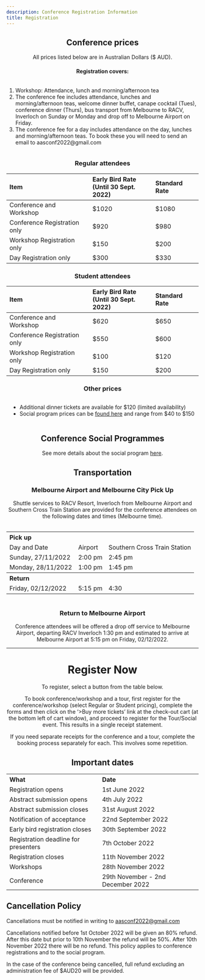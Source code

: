 ```yaml
---
description: Conference Registration Information
title: Registration
---
```


<div class="container" style="text-align:center">
<h2>Conference prices</h2>
All prices listed below are in Australian Dollars ($ AUD).


<h4>Registration covers:</h4>
<div style="text-align:left; display: inline-block;">
<ol>
<li>Workshop:  Attendance, lunch and morning/afternoon tea</li>
<li>The conference fee includes attendance, lunches and morning/afternoon teas, welcome dinner buffet, canape cocktail (Tues), conference dinner (Thurs), bus transport from Melbourne to RACV, Inverloch on Sunday or Monday and drop off to Melbourne Airport on Friday.</li>
<li>The conference fee for a day includes attendance on the day, lunches and morning/afternoon teas.  To book these you will need to send an email to aasconf2022@gmail.com</li>
</ol>
</div>

<h3>Regular attendees</h3>
<table style="margin:auto;text-align:left;">
<thead>
  <tr>
    <th>Item</th>
    <th>Early Bird Rate<br>(Until 30 Sept. 2022)</th>
    <th>Standard Rate</th>
  </tr>
</thead>
<tbody>
  <tr>
    <td>Conference and Workshop<br></td>
    <td>$1020</td>
    <td>$1080</td>
  </tr>
  <tr>
    <td>Conference Registration only</td>
    <td>$920</td>
    <td>$980</td>
  </tr>
  <tr>
    <td>Workshop Registration only</td>
    <td>$150</td>
    <td>$200</td>
  </tr>
  <tr>
    <td>Day Registration only</td>
    <td>$300</td>
    <td>$330</td>
  </tr>
</tbody>
</table>


<h3>Student attendees</h3>
<table style="margin:auto;text-align:left;">
<thead>
  <tr>
    <th>Item</th>
    <th>Early Bird Rate<br>(Until 30 Sept. 2022)</th>
    <th>Standard Rate</th>
  </tr>
</thead>
<tbody>
  <tr>
    <td>Conference and Workshop<br></td>
    <td>$620</td>
    <td>$650</td>
  </tr>
  <tr>
    <td>Conference Registration only</td>
    <td>$550</td>
    <td>$600</td>
  </tr>
  <tr>
    <td>Workshop Registration only</td>
    <td>$100</td>
    <td>$120</td>
  </tr>
  <tr>
    <td>Day Registration only</td>
    <td>$150</td>
    <td>$200</td>
  </tr>
</tbody>
</table>

<h3>Other prices</h3>
<div style="text-align:left; display: inline-block;">
<ul>
<li>Additional dinner tickets are available for $120 (limited availability)</li>
<li>Social program prices can be <a href="/social/#tour-combinations">found here</a> and range from $40 to $150</li>
</ul>
</div>

<h2>Conference Social Programmes</h2>

See more details about the social program <a href="/social/#tour-combinations">here</a>.

<h2>Transportation</h2>
<h3>Melbourne Airport and Melbourne City Pick Up </h3>
Shuttle services to RACV Resort, Inverloch from Melbourne Airport and Southern Cross Train Station are provided for the conference attendees on the following dates and times (Melbourne time).

<br>

<table>
<table style="margin:auto;text-align:left;">

<tbody>
  <tr>
    <th colspan="3">Pick up</th>
  </tr>
  <tr>
    <td>Day and Date </td>
    <td>Airport</td>
    <td>Southern Cross Train Station</td>
  </tr>
  <tr>
    <td> Sunday, 27/11/2022</td>
    <td>2:00 pm</td>
    <td>2:45 pm</td>
  </tr>
  <tr>
    <td>Monday, 28/11/2022</td>
    <td>1:00 pm</td>
    <td>1:45 pm</td>
  </tr>
  <tr>
    <th colspan="3">Return</th>
  </tr>
  <tr>
    <td>Friday, 02/12/2022</td>
    <td>5:15 pm</td>
    <td>4:30</td>
  </tr>
</tbody>
</table>

<br>


<h3>Return to Melbourne Airport </h3>
Conference attendees will be offered a drop off service to Melbourne Airport, departing RACV Inverloch 1:30 pm and estimated to arrive at Melbourne Airport at 5:15 pm on Friday, 02/12/2022. 


<hr>

# Register Now

To register, select a button from the table below.

To book conference/workshop and a tour, first register for the conference/workshop (select Regular or Student pricing), complete the forms and then click on the ‘>Buy more tickets’ link at the check-out cart (at the bottom left of cart window), and proceed to register for the Tour/Social event. This results in a single receipt statement.

If you need separate receipts for the conference and a tour, complete the booking process separately for each. This involves some repetition.

<script async defer src="https://www.trybooking.com/widget.js"></script>
<div class="tryb-widget" data-type="expressEmbed" data-eid="912658"></div>


## Important dates

<table style="margin:auto;text-align:left;">
    <tr><th>What</th><th>Date</th></tr>
    <tr><td>Registration opens</td><td>1st June 2022</td></tr>
    <tr><td>Abstract submission opens</td><td>4th July 2022</td></tr>
    <tr><td>Abstract submission closes</td><td>31st August 2022</td></tr>
    <tr><td>Notification of acceptance</td><td>22nd September 2022</td></tr>
    <tr><td>Early bird registration closes</td><td>30th September 2022</td></tr>
    <tr><td>Registration deadline for presenters</td><td>7th October 2022</td></tr>
    <tr><td>Registration closes</td><td>11th November 2022</td></tr>
    <tr><td>Workshops</td><td>28th November 2022</td></tr>
    <tr><td>Conference</td><td>29th November - 2nd December 2022</td></tr>
    
</table>



<div class="container" style="text-align:left">
<h2>Cancellation Policy</h2>


Cancellations must be notified in writing to aasconf2022@gmail.com

Cancellations notified before 1st October 2022 will be given an 80% refund. After this date but prior to 10th November the refund will be 50%. After 10th November 2022 there will be no refund. This policy applies to conference registrations and to the social program.

 

In the case of the conference being cancelled, full refund excluding an administration fee of $AUD20 will be provided. 
</div>


<br><br>